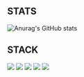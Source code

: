 ## STATS
![Anurag's GitHub stats](https://github-readme-stats.vercel.app/api?username=whykrino&show_icons=true&theme=gruvbox)

## STACK
<img src="https://img.shields.io/badge/JavaScript-FF6F1A?style=for-the-badge&logo=&logoColor="/> <img src="https://img.shields.io/badge/HTML5-FF6F1A?style=for-the-badge&logo=&logoColor="/> <img src="https://img.shields.io/badge/CSS3-FF6F1A?style=for-the-badge&logo=&logoColor="/> <img src="https://img.shields.io/badge/TYPESCRIPT-FF6F1A?style=for-the-badge&logo=&logoColor="/> <img src="https://img.shields.io/badge/React.JS-FF6F1A?style=for-the-badge&logo=&logoColor="/>
